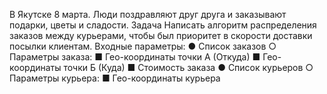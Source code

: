 В Якутске 8 марта. Люди поздравляют друг друга и заказывают подарки, цветы и сладости.
Задача
Написать алгоритм распределения заказов между курьерами, чтобы был приоритет в скорости доставки посылки клиентам.
Входные параметры:
● Список заказов
○ Параметры заказа:
■ Гео-координаты точки А (Откуда)
■ Гео-координаты точки Б (Куда)
■ Стоимость заказа
● Список курьеров
○ Параметры курьера:
■ Гео-координаты курьера
